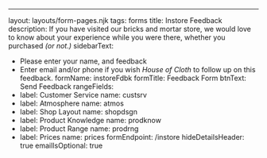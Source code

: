 ---
layout: layouts/form-pages.njk
tags: forms
title: Instore Feedback
description:
  If you have visited our bricks and mortar store, we would love to know about your experience while you were there, whether you purchased <em>(or not.)</em>
sidebarText:
  - Please enter your name, and feedback
  - Enter email and/or phone if you wish <em>House of Cloth</em> to follow up on this feedback.
formName: instoreFdbk
formTitle: Feedback Form
btnText: Send Feedback
rangeFields:
  - label: Customer Service
    name: custsrv
  - label: Atmosphere
    name: atmos
  - label: Shop Layout
    name: shopdsgn
  - label: Product Knowledge
    name: prodknow
  - label: Product Range
    name: prodrng
  - label: Prices
    name: prices
formEndpoint: /instore
hideDetailsHeader: true
emailIsOptional: true
